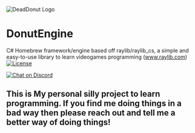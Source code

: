 ![DeadDonut Logo](https://www.deaddonut.se/img/Logos/Logo.png "DeadDonut Logo")

# DonutEngine

C# Homebrew framework/engine based off raylib/raylib_cs, a simple and easy-to-use library to learn videogames programming (www.raylib.com)
[![License](https://img.shields.io/badge/license-zlib%2Flibpng-blue.svg)](LICENSE)

[![Chat on Discord](https://img.shields.io/discord/426912293134270465.svg?logo=discord)](https://discord.gg/raylib)


## This is My personal silly project to learn programming. If you find me doing things in a bad way then please reach out and tell me a better way of doing things!
